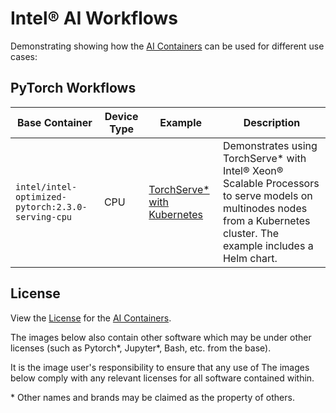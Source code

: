 # Intel® AI Workflows

Demonstrating showing how the [AI Containers] can be used for different use cases:

## PyTorch Workflows

| Base Container | Device Type | Example | Description |
|----------------|-------------|---------|-------------|
| `intel/intel-optimized-pytorch:2.3.0-serving-cpu` | CPU | [TorchServe* with Kubernetes] | Demonstrates using TorchServe* with Intel® Xeon® Scalable Processors to serve models on multinodes nodes from a Kubernetes cluster. The example includes a Helm chart. |

## License

View the [License](https://github.com/intel/ai-containers/blob/main/LICENSE) for the [AI Containers].

The images below also contain other software which may be under other licenses (such as Pytorch*, Jupyter*, Bash, etc. from the base).

It is the image user's responsibility to ensure that any use of The images below comply with any relevant licenses for all software contained within.

\* Other names and brands may be claimed as the property of others.

<!--Below are links used in these document. They are not rendered: -->

[AI Containers]: https://github.com/intel/ai-containers
[TorchServe* with Kubernetes]: https://github.com/intel/ai-containers/tree/main/workflows/charts/torchserve

